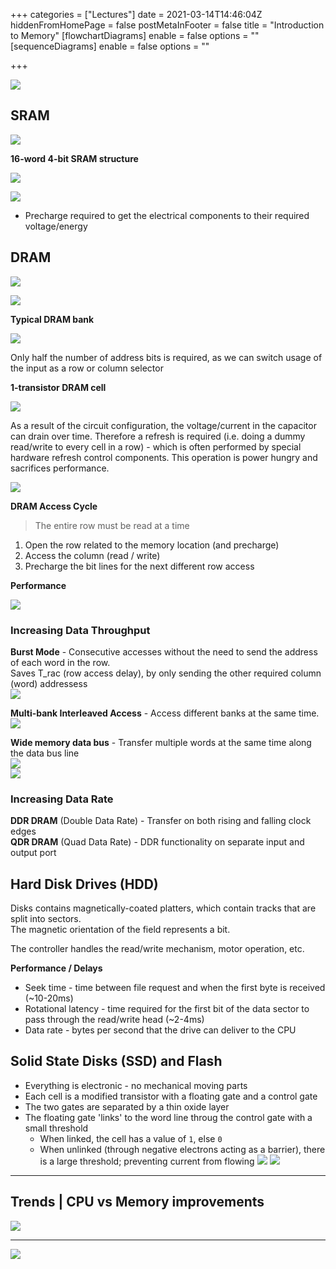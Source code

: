 +++
categories = ["Lectures"]
date = 2021-03-14T14:46:04Z
hiddenFromHomePage = false
postMetaInFooter = false
title = "Introduction to Memory"
[flowchartDiagrams]
enable = false
options = ""
[sequenceDiagrams]
enable = false
options = ""

+++

![](Snipaste_2021-03-15_04-14-49.png)

## SRAM

![](Snipaste_2021-03-15_03-26-21.png)

**16-word 4-bit SRAM structure**

![](Snipaste_2021-03-15_03-31-04.png)

![](Snipaste_2021-03-15_03-32-44.png)

* Precharge required to get the electrical components to their required voltage/energy

## DRAM

![](Snipaste_2021-03-15_03-37-05.png)

![](Snipaste_2021-03-15_03-37-33.png)

**Typical DRAM bank**

![](Snipaste_2021-03-15_03-38-34.png)

Only half the number of address bits is required, as we can switch usage of the input as a row or column selector

**1-transistor DRAM cell**

![](Snipaste_2021-03-15_03-41-02.png)

As a result of the circuit configuration, the voltage/current in the capacitor can drain over time. Therefore a refresh is required (i.e. doing a dummy read/write to every cell in a row) - which is often performed by special hardware refresh control components. This operation is power hungry and sacrifices performance.

![](Snipaste_2021-03-15_03-45-29.png)

**DRAM Access Cycle**

> The entire row must be read at a time

1. Open the row related to the memory location (and precharge)
2. Access the column (read / write)
3. Precharge the bit lines for the next different row access

**Performance**

![](Snipaste_2021-03-15_03-47-29.png)

### Increasing Data Throughput

**Burst Mode** - Consecutive accesses without the need to send the address of each word in the row.  
Saves T\_rac (row access delay), by only sending the other required column (word) addressess  
![](Snipaste_2021-03-15_03-53-17.png)  

**Multi-bank Interleaved Access** - Access different banks at the same time.  
![](Snipaste_2021-03-15_03-55-20.png)

**Wide memory data bus** - Transfer multiple words at the same time along the data bus line  
![](Snipaste_2021-03-15_03-56-13.png)  
![](Snipaste_2021-03-15_03-58-47.png)

### Increasing Data Rate

**DDR DRAM** (Double Data Rate) - Transfer on both rising and falling clock edges  
**QDR DRAM** (Quad Data Rate) - DDR functionality on separate input and output port

## Hard Disk Drives (HDD)

Disks contains magnetically-coated platters, which contain tracks that are split into sectors.  
The magnetic orientation of the field represents a bit.  

The controller handles the read/write mechanism, motor operation, etc.

**Performance / Delays**

* Seek time - time between file request and when the first byte is received (~10-20ms)
* Rotational latency - time required for the first bit of the data sector to pass through the read/write head (~2-4ms)
* Data rate - bytes per second that the drive can deliver to the CPU 

## Solid State Disks (SSD) and Flash

* Everything is electronic - no mechanical moving parts
* Each cell is a modified transistor with a floating gate and a control gate
* The two gates are separated by a thin oxide layer
* The floating gate 'links' to the word line throug the control gate with a small threshold
  * When linked, the cell has a value of `1`, else `0`
  * When unlinked (through negative electrons acting as a barrier), there is a large threshold; preventing current from flowing
![](Snipaste_2021-03-15_04-09-16.png)
![](Snipaste_2021-03-15_04-08-11.png)

---

## Trends | CPU vs Memory improvements

![](Snipaste_2021-03-15_04-10-49.png)

---

![](Snipaste_2021-03-15_04-12-25.png)

